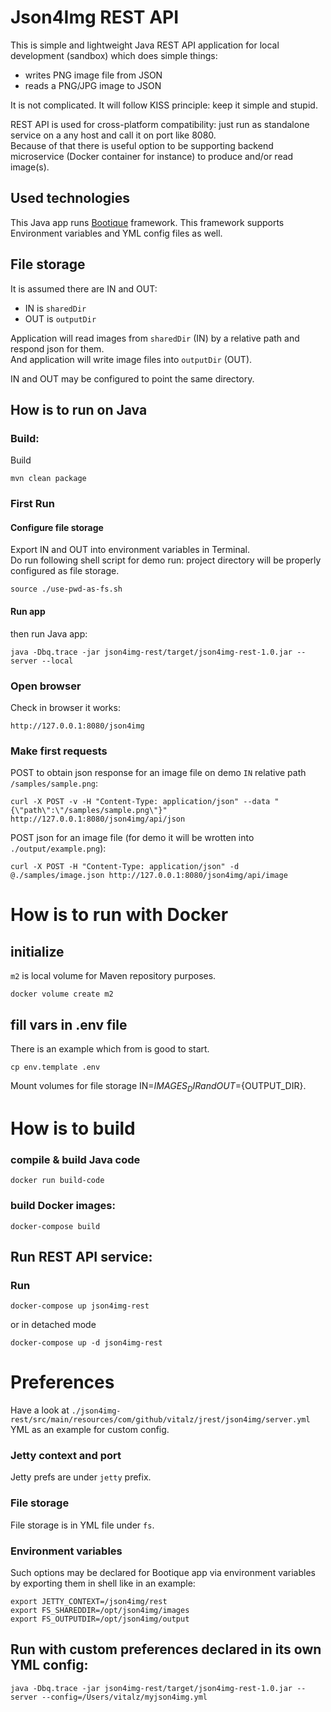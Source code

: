 # Json4Img REST API
This is simple and lightweight Java REST API application for local development (sandbox) which does simple things:
* writes PNG image file from JSON
* reads a PNG/JPG image to JSON  

It is not complicated. It will follow KISS principle: keep it simple and stupid.

REST API is used for cross-platform compatibility: just run as standalone service on a any host and call it on port like 8080.  
Because of that there is useful option to be supporting backend microservice (Docker container for instance) to produce and/or read image(s).

## Used technologies
This Java app runs [Bootique](https://bootique.io) framework. This framework supports Environment variables and YML config files as well.

## File storage
It is assumed there are IN and OUT:
* IN is `sharedDir`
* OUT is `outputDir`

Application will read images from `sharedDir` (IN) by a relative path and respond json for them.  
And application will write image files into `outputDir` (OUT).

IN and OUT may be configured to point the same directory.

## How is to run on Java
### Build:
Build
```shell
mvn clean package
```
### First Run
#### Configure file storage
Export IN and OUT into environment variables in Terminal.  
Do run following shell script for demo run: project directory will be properly configured as file storage.
```shell
source ./use-pwd-as-fs.sh
```
#### Run app
then run Java app:
```shell
java -Dbq.trace -jar json4img-rest/target/json4img-rest-1.0.jar --server --local
```
### Open browser
Check in browser it works:
```
http://127.0.0.1:8080/json4img
```
### Make first requests
POST to obtain json response for an image file on demo `IN` relative path `/samples/sample.png`:
```
curl -X POST -v -H "Content-Type: application/json" --data "{\"path\":\"/samples/sample.png\"}" http://127.0.0.1:8080/json4img/api/json
```
POST json for an image file (for demo it will be wrotten into `./output/example.png`):
```shell
curl -X POST -H "Content-Type: application/json" -d @./samples/image.json http://127.0.0.1:8080/json4img/api/image
```

# How is to run with Docker
## initialize
`m2` is local volume for Maven repository purposes.
```shell
docker volume create m2
```
## fill vars in .env file
There is an example which from is good to start.
```shell
cp env.template .env
```
Mount volumes for file storage IN=${IMAGES_DIR} and OUT=${OUTPUT_DIR}.
# How is to build
### compile & build Java code
```shell
docker run build-code
```
### build Docker images:
```shell
docker-compose build
```

## Run REST API service:

### Run
```shell
docker-compose up json4img-rest
```
or in detached mode
```shell
docker-compose up -d json4img-rest
```
# Preferences
Have a look at `./json4img-rest/src/main/resources/com/github/vitalz/jrest/json4img/server.yml` YML as an example for custom config.
### Jetty context and port
Jetty prefs are under `jetty` prefix.
### File storage
File storage is in YML file under `fs`.
### Environment variables
Such options may be declared for Bootique app via environment variables by exporting them in shell like in an example:
```shell
export JETTY_CONTEXT=/json4img/rest
export FS_SHAREDDIR=/opt/json4img/images
export FS_OUTPUTDIR=/opt/json4img/output
```
## Run with custom preferences declared in its own YML config:
```shell
java -Dbq.trace -jar json4img-rest/target/json4img-rest-1.0.jar --server --config=/Users/vitalz/myjson4img.yml
```
